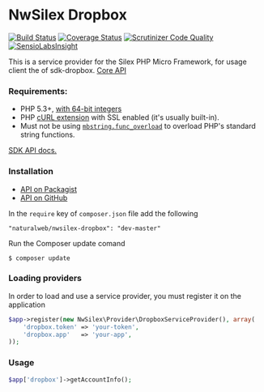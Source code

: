 NwSilex Dropbox
===============
[![Build Status](https://travis-ci.org/naturalweb/NwSilex-Dropbox.svg?branch=master)](https://travis-ci.org/naturalweb/NwSilex-Dropbox)
[![Coverage Status](https://coveralls.io/repos/naturalweb/NwSilex-Dropbox/badge.png?branch=master)](https://coveralls.io/r/naturalweb/NwSilex-Dropbox?branch=master)
[![Scrutinizer Code Quality](https://scrutinizer-ci.com/g/naturalweb/NwSilex-Dropbox/badges/quality-score.png?b=master)](https://scrutinizer-ci.com/g/naturalweb/NwSilex-Dropbox/?branch=master)
[![SensioLabsInsight](https://insight.sensiolabs.com/projects/fb240746-fecd-4263-bcd3-065d2618c719/mini.png)](https://insight.sensiolabs.com/projects/fb240746-fecd-4263-bcd3-065d2618c719)

This is a service provider for the Silex PHP Micro Framework, for usage client the of sdk-dropbox. [Core API](https://www.dropbox.com/developers/core/start/php)

### Requirements:
  * PHP 5.3+, [with 64-bit integers](http://stackoverflow.com/questions/864058/how-to-have-64-bit-integer-on-php)
  * PHP [cURL extension](http://php.net/manual/en/curl.installation.php) with SSL enabled (it's usually built-in).
  * Must not be using [`mbstring.func_overload`](http://www.php.net/manual/en/mbstring.overload.php) to overload PHP's standard string functions.

[SDK API docs.](http://dropbox.github.io/dropbox-sdk-php/api-docs/v1.1.x)

### Installation

- [API on Packagist](https://packagist.org/packages/naturalweb/nwsilex-dropbox)
- [API on GitHub](https://github.com/naturalweb/NwSilex-Dropbox)

In the `require` key of `composer.json` file add the following

    "naturalweb/nwsilex-dropbox": "dev-master"

Run the Composer update comand

    $ composer update

### Loading providers

In order to load and use a service provider, you must register it on the application

```php
$app->register(new NwSilex\Provider\DropboxServiceProvider(), array(
    'dropbox.token' => 'your-token',
    'dropbox.app'   => 'your-app',
));
```
### Usage
```php
$app['dropbox']->getAccountInfo();
```
